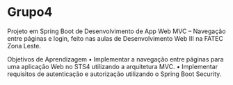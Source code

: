 # Grupo4
Projeto em Spring Boot de Desenvolvimento de App Web MVC – Navegação entre páginas e login, feito nas aulas de Desenvolvimento Web III na FATEC Zona Leste.

Objetivos de Aprendizagem
• Implementar a navegação entre páginas para uma aplicação Web no STS4 utilizando a arquitetura MVC.
• Implementar requisitos de autenticação e autorização utilizando o Spring Boot Security. 
